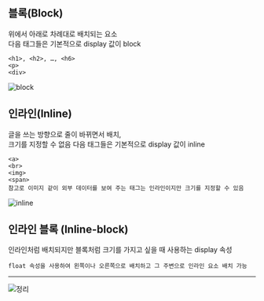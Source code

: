 ## 블록(Block)

위에서 아래로 차례대로 배치되는 요소  
다음 태그들은 기본적으로 display 값이 block

```
<h1>, <h2>, …, <h6>
<p>
<div>
```

![block](https://media.discordapp.net/attachments/1073625864392167494/1074704939852513310/display-summary-001.png?width=1434&height=807)

## 인라인(Inline)

글을 쓰는 방향으로 줄이 바뀌면서 배치,  
크기를 지정할 수 없음 다음 태그들은 기본적으로 display 값이 inline

```
<a>
<br>
<img>
<span>
참고로 이미지 같이 외부 데이터를 보여 주는 태그는 인라인이지만 크기를 지정할 수 있음
```

![inline](https://media.discordapp.net/attachments/1073625864392167494/1074705211664371712/display-summary-002.png?width=1434&height=807)

## 인라인 블록 (Inline-block)

인라인처럼 배치되지만 블록처럼 크기를 가지고 싶을 때 사용하는 display 속성

`float 속성을 사용하여 왼쪽이나 오른쪽으로 배치하고 그 주변으로 인라인 요소 배치 가능`

---

![정리](https://media.discordapp.net/attachments/1073625864392167494/1074705508411387975/image.png?width=988&height=381)
